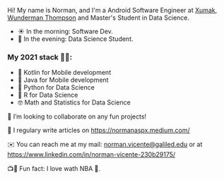 Hi! My name is Norman, and I'm a Android Software Engineer at [Xumak](https://xumak.com/), <a href="https://xumak.com/" target="_blank">Wunderman Thompson</a> and Master's Student in Data Science. 
- ☀️ In the morning: Software Dev.
- 🌃 In the evening: Data Science Student.

### My 2021 stack 👨‍💻:
- 📱 Kotlin for Mobile development
- 📱 Java for Mobile development
- 🧪 Python for Data Science
- 🧪 R for Data Science
- 🤓 Math and Statistics for Data Science

👯 I’m looking to collaborate on any fun projects!

📝 I regulary write articles on https://normanaspx.medium.com/

✉️ You can reach me at my mail: norman.vicente@galiled.edu or at https://www.linkedin.com/in/norman-vicente-230b29175/

📺🎥 Fun fact: I love wath NBA 🏀. 
